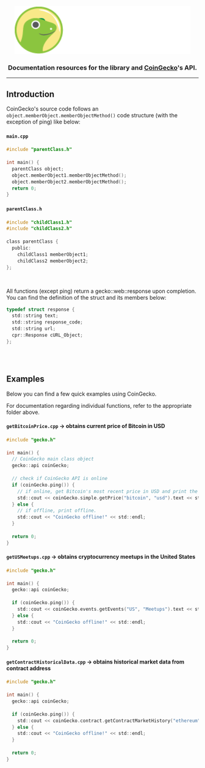<p align="center">
  <img width="460" height="125" src="/images/coingecko.jpg">
</p>
<h3 align="center">Documentation resources for the library and <a href="https://www.coingecko.com/">CoinGecko</a>'s API.</h3>
<hr>
<h2>Introduction</h2>
<p>CoinGecko's source code follows an <code>object.memberObject.memberObjectMethod()</code> code structure (with the exception of ping) like below:</p>

#### **`main.cpp`**
```c
#include "parentClass.h"

int main() {
  parentClass object;
  object.memberObject1.memberObjectMethod();
  object.memberObject2.memberObjectMethod();
  return 0;
}
```

#### **`parentClass.h`**
```c
#include "childClass1.h"
#include "childClass2.h"

class parentClass {
  public: 
    childClass1 memberObject1;
    childClass2 memberObject2;
};
```

<br>

<p>All functions (except ping) return a gecko::web::response upon completion. You can find the definition of the struct and its members below:

```c
typedef struct response {
  std::string text;
  std::string response_code;
  std::string url;
  cpr::Response cURL_Object;
};
```

<br><br>
<h2>Examples</h2>
<p>Below you can find a few quick examples using CoinGecko.</p>
<p>For documentation regarding individual functions, refer to the appropriate folder above.</p>

#### **`getBitcoinPrice.cpp`** -> obtains current price of Bitcoin in USD
```c
#include "gecko.h"

int main() {
  // CoinGecko main class object
  gecko::api coinGecko;
  
  // check if CoinGecko API is online
  if (coinGecko.ping()) {
    // if online, get Bitcoin's most recent price in USD and print the JSON response
    std::cout << coinGecko.simple.getPrice("bitcoin", "usd").text << std::endl;
  } else {
    // if offline, print offline.
    std::cout << "CoinGecko offline!" << std::endl;
  }
  
  return 0;
}
```

#### **`getUSMeetups.cpp`** -> obtains cryptocurrency meetups in the United States
```c
#include "gecko.h"

int main() {
  gecko::api coinGecko;
  
  if (coinGecko.ping()) {
    std::cout << coinGecko.events.getEvents("US", "Meetups").text << std::endl;
  } else {
    std::cout << "CoinGecko offline!" << std::endl;
  }
  
  return 0;
}
```

#### **`getContractHistoricalData.cpp`** -> obtains historical market data from contract address
```c
#include "gecko.h"

int main() {
  gecko::api coinGecko;
  
  if (coinGecko.ping()) {
    std::cout << coinGecko.contract.getContractMarketHistory("ethereum", "0x4363e1485764d206b01ddc9ca121030585259f6f", "usd", "1").text << std::endl;
  } else {
    std::cout << "CoinGecko offline!" << std::endl;
  }
  
  return 0;
}
```
